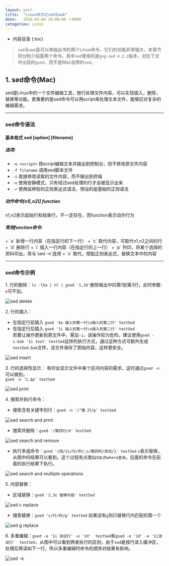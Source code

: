 ```yaml
---
layout: post
title:  "Linux命令之sed与awk"
date:   2016-03-04 18:08:00 ＋8000
categories: Linux
---
```

* 内容目录
{:toc}

> `sed`与`awk`是可以单独出书的两个Linux命令，它们的功能非常强大，本章节将分别介绍着两个命令。其中`sed`使用的是`gng-sed 4.2.2`版本，对应下文中出现的`gsed`，而不是Mac自带的`sed`。

## 1. sed命令(Mac)

sed是Linux中的一个文件编辑工具，按行处理文件内容，可以实现插入，删除，替换等功能。更重要的是sed命令可以用script来处理文本文件，能够应对复杂的编辑需求。

---

### sed命令语法

<h4><b>基本格式 sed [option] [filename]</b></h4>
<h5><b>选项:</b></h5>  

+ `-e <script>` 按script编辑文本并输出到控制台，但不修改原文件内容
+ `-f filename` 调用sed脚本文件
+ `-i` 直接修改读取的文件内容，而不输出到终端
+ `-n` 使用安静模式，只有经过sed处理的行才会被显示出来
+ `-r` 使用延伸型的正则表达式语法，预设的是基础的正则语法

<h5><b>动作命令[n1[,n2]] function</b></h5>
n1,n2表示起始行和结束行，不一定存在，而function表示动作行为
<h5><b>常用function命令:</b></h5>
+ `a` 新增一行内容（在指定行的下一行）
+ `c` 取代内容，可取代n1,n2之间的行
+ `d` 删除行
+ `i` 插入一行内容（在指定行的上一行）
+ `p` 列印，将某个选择的资料印出，常与`sed -n`连用
+ `s` 取代，搭配正则表达式，替换文本中的内容

---

### sed命令示例
1\. 行的删除：`ls -lha | nl | gsed '1,3d'`删除输出中的第1到第3行，此时参数`-e`可不加。

![sed delete]({{site.baseurl}}/pics/sed_d.png)

2\. 行的插入：

+ 在指定行前插入 `gsed '4a 插入的第一行\n插入的第二行' testSed`
+ 在指定行后插入  `gsed '1i 插入的第一行\n插入的第二行' testSed`  
若要让操作更新到原文件中，需加`-i`，该操作较为危险。建议使用`gsed -i.bak '1i test' testSed`这样的执行方式，通过这种方式可额外生成`testSed.bak`文件，该文件保存了原始内容，这样更安全。

![sed insert]({{site.baseurl}}/pics/sed_insert.png)

3\. 行的选择性显示：
有时会显示文件中某个区间内容的需求，这时通过`gsed -n`可以做到。  
`gsed -n '2,$p' testSed`

![sed print]({{site.baseurl}}/pics/sed_n.png)

4\. 搜索并执行命令：

+ 搜索含有关键字的行：`gsed -n '/^第.行/p' testSed`

![sed search and print]({{site.baseurl}}/pics/sed_search.png)

+ 搜索并删除：`gsed '/第四行/d' testSed`

![sed search and remove]({{site.baseurl}}/pics/gsed_sr.png)

+ 执行多组命令：`gsed '/四/{s/行/列/;s/第四列/测试/}' testSed` `s`表示替换，从图中的结果可以看到，这个过程有点类似`SQL的where查询`，后面的命令在前面的执行结果下执行。

![sed search and multiple operations]({{site.baseurl}}/pics/gsed_mul.png)

5\. 内容替换：

+ 区域替换：`gsed '2,3c 替换内容' testSed`

![sed c replace]({{site.baseurl}}/pics/sed_c.png)

+ 搜索替换：`gsed 's/行/列/g' testSed` 如果没有`g`则只替换行内匹配的第一个

![sed g replace]({{site.baseurl}}/pics/gsed_g.png)

6\. 多重编辑：`gsed -e '1i 测试行' -e '1d'  testSed`和`gsed -e '1d' -e '1i测试行'  testSed`，从图中可以看到两者执行的区别，由于`sed`是按行读入缓冲区，处理后再读如下一行，所以多重编辑时命令的顺序对结果有影响。

![sed -e]({{site.baseurl}}/pics/gsed_e.png)